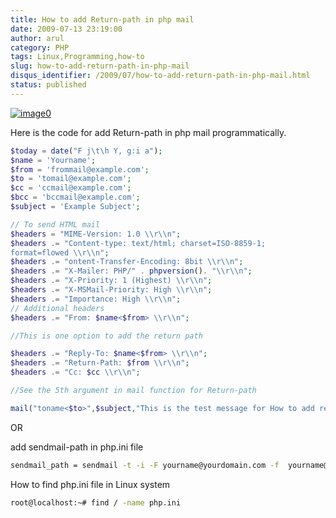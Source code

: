 ```yaml
---
title: How to add Return-path in php mail
date: 2009-07-13 23:19:00
author: arul
category: PHP
tags: Linux,Programming,how-to
slug: how-to-add-return-path-in-php-mail
disqus_identifier: /2009/07/how-to-add-return-path-in-php-mail.html
status: published
---
```


[![image0](http://3.bp.blogspot.com/_Tq9uaJI0Xww/SlyTV7ulT3I/AAAAAAAAFFE/gSyRbeYFT1M/s320/php.png)](http://3.bp.blogspot.com/_Tq9uaJI0Xww/SlyTV7ulT3I/AAAAAAAAFFE/gSyRbeYFT1M/s1600-h/php.png)

Here is the code for add Return-path in php mail programmatically.

``` php
$today = date("F j\t\h Y, g:i a");
$name = 'Yourname';
$from = 'frommail@example.com';
$to = 'tomail@example.com';
$cc = 'ccmail@example.com';
$bcc = 'bccmail@example.com';
$subject = 'Example Subject';

// To send HTML mail
$headers = "MIME-Version: 1.0 \\r\\n";
$headers .= "Content-type: text/html; charset=ISO-8859-1;
format=flowed \\r\\n";
$headers .= "ontent-Transfer-Encoding: 8bit \\r\\n";
$headers .= "X-Mailer: PHP/" . phpversion(). "\\r\\n";
$headers .= "X-Priority: 1 (Highest) \\r\\n";
$headers .= "X-MSMail-Priority: High \\r\\n";
$headers .= "Importance: High \\r\\n";
// Additional headers
$headers .= "From: $name<$from> \\r\\n";

//This is one option to add the return path

$headers .= "Reply-To: $name<$from> \\r\\n";
$headers .= "Return-Path: $from \\r\\n";
$headers .= "Cc: $cc \\r\\n";

//See the 5th argument in mail function for Return-path

mail("toname<$to>",$subject,"This is the test message for How to add return path in the php mail function.",$headers,"-f $from");
```

OR

add sendmail-path in php.ini file

``` bash
sendmail_path = sendmail -t -i -F yourname@yourdomain.com -f  yourname@yourdomain.com
```

How to find php.ini file in Linux system

``` bash
root@localhost:~# find / -name php.ini
```
